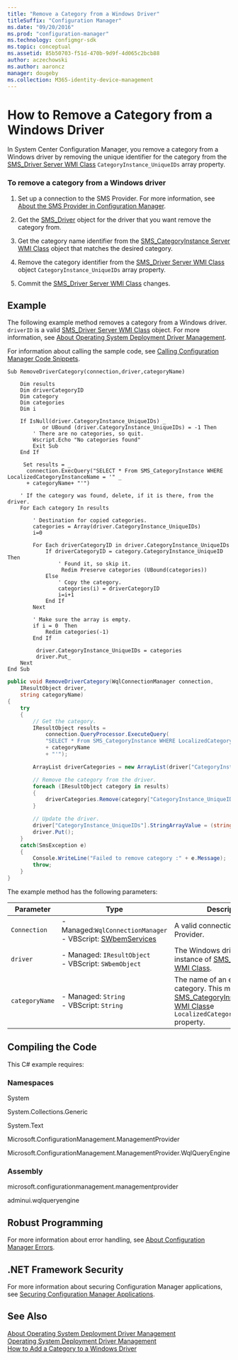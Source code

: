 ```yaml
---
title: "Remove a Category from a Windows Driver"
titleSuffix: "Configuration Manager"
ms.date: "09/20/2016"
ms.prod: "configuration-manager"
ms.technology: configmgr-sdk
ms.topic: conceptual
ms.assetid: 85b50703-f51d-470b-9d9f-4d065c2bcb88
author: aczechowski
ms.author: aaroncz
manager: dougeby
ms.collection: M365-identity-device-management
---
```

# How to Remove a Category from a Windows Driver
In System Center Configuration Manager, you remove a category from a Windows driver by removing the unique identifier for the category from the [SMS_Driver Server WMI Class](../../develop/reference/osd/sms_driver-server-wmi-class.md) `CategoryInstance_UniqueIDs` array property.  

### To remove a category from a Windows driver  

1.  Set up a connection to the SMS Provider. For more information, see [About the SMS Provider in Configuration Manager](../../develop/core/understand/about-the-sms-provider-in-configuration-manager.md).  

2.  Get the [SMS_Driver](../../develop/reference/osd/sms_driver-server-wmi-class.md) object for the driver that you want remove the category from.  

3.  Get the category name identifier from the [SMS_CategoryInstance Server WMI Class](../../develop/reference/compliance/sms_categoryinstance-server-wmi-class.md) object that matches the desired category.  

4.  Remove the category identifier from the [SMS_Driver Server WMI Class](../../develop/reference/osd/sms_driver-server-wmi-class.md) object `CategoryInstance_UniqueIDs` array property.  

5.  Commit the [SMS_Driver Server WMI Class](../../develop/reference/osd/sms_driver-server-wmi-class.md) changes.  

## Example  
 The following example method removes a category from a Windows driver. `driverID` is a valid [SMS_Driver Server WMI Class](../../develop/reference/osd/sms_driver-server-wmi-class.md) object. For more information, see [About Operating System Deployment Driver Management](../../develop/osd/about-operating-system-deployment-driver-management.md).  

 For information about calling the sample code, see [Calling Configuration Manager Code Snippets](../../develop/core/understand/calling-code-snippets.md).  

```vbs  
Sub RemoveDriverCategory(connection,driver,categoryName)  

    Dim results  
    Dim driverCategoryID  
    Dim category  
    Dim categories   
    Dim i  

    If IsNull(driver.CategoryInstance_UniqueIDs) _  
           or UBound (driver.CategoryInstance_UniqueIDs) = -1 Then  
        ' There are no categories, so quit.  
        Wscript.Echo "No categories found"  
        Exit Sub  
    End If    

     Set results = _  
      connection.ExecQuery("SELECT * From SMS_CategoryInstance WHERE LocalizedCategoryInstanceName = '" _  
      + categoryName+ "'")  

    ' If the category was found, delete, if it is there, from the driver.  
    For Each category In results  

        ' Destination for copied categories.  
        categories = Array(driver.CategoryInstance_UniqueIDs)  
        i=0   

        For Each driverCategoryID in driver.CategoryInstance_UniqueIDs  
            If driverCategoryID = category.CategoryInstance_UniqueID Then  
                ' Found it, so skip it.  
                 Redim Preserve categories (UBound(categories))  
            Else  
                ' Copy the category.  
                categories(i) = driverCategoryID  
                i=i+1  
            End If   
        Next   

        ' Make sure the array is empty.  
        if i = 0  Then  
            Redim categories(-1)  
        End If  

         driver.CategoryInstance_UniqueIDs = categories  
         driver.Put_  
    Next  
End Sub     
```  

```c#  
public void RemoveDriverCategory(WqlConnectionManager connection,  
    IResultObject driver,  
    string categoryName)  
{  
    try  
    {  
        // Get the category.  
        IResultObject results =   
            connection.QueryProcessor.ExecuteQuery(  
            "SELECT * From SMS_CategoryInstance WHERE LocalizedCategoryInstanceName = '"   
            + categoryName   
            + "'");  

        ArrayList driverCategories = new ArrayList(driver["CategoryInstance_UniqueIDs"].StringArrayValue);  

        // Remove the category from the driver.  
        foreach (IResultObject category in results)  
        {  
            driverCategories.Remove(category["CategoryInstance_UniqueID"].StringValue);  
        }  

        // Update the driver.  
        driver["CategoryInstance_UniqueIDs"].StringArrayValue = (string[])driverCategories.ToArray(typeof(string));  
        driver.Put();  
    }  
    catch(SmsException e)  
    {  
        Console.WriteLine("Failed to remove category :" + e.Message);  
        throw;  
    }  
}  
```  

 The example method has the following parameters:  

|Parameter|Type|Description|  
|---------------|----------|-----------------|  
|`Connection`|-   Managed:`WqlConnectionManager`<br />-   VBScript: [SWbemServices](https://msdn.microsoft.com/library/aa393854.aspx)|A valid connection to the SMS Provider.|  
|`driver`|-   Managed: `IResultObject`<br />-   VBScript:  `SWbemObject`|The Windows driver. It is an instance of [SMS_Driver Server WMI Class](../../develop/reference/osd/sms_driver-server-wmi-class.md).|  
|`categoryName`|-   Managed: `String`<br />-   VBScript:  `String`|The name of an existing category. This matches the [SMS_CategoryInstance Server WMI Class](../../develop/reference/compliance/sms_categoryinstance-server-wmi-class.md)e `LocalizedCategoryInstanceName` property.|  

## Compiling the Code  
 This C# example requires:  

### Namespaces  
 System  

 System.Collections.Generic  

 System.Text  

 Microsoft.ConfigurationManagement.ManagementProvider  

 Microsoft.ConfigurationManagement.ManagementProvider.WqlQueryEngine  

### Assembly  
 microsoft.configurationmanagement.managementprovider  

 adminui.wqlqueryengine  

## Robust Programming  
 For more information about error handling, see [About Configuration Manager Errors](../../develop/core/understand/about-configuration-manager-errors.md).  

## .NET Framework Security  
 For more information about securing Configuration Manager applications, see [Securing Configuration Manager Applications](../../develop/core/understand/securing-configuration-manager-applications.md).  

## See Also  
 [About Operating System Deployment Driver Management](../../develop/osd/about-operating-system-deployment-driver-management.md)   
 [Operating System Deployment Driver Management](../../develop/osd/operating-system-deployment-driver-management.md)   
 [How to Add a Category to a Windows Driver](../../develop/osd/how-to-add-a-category-to-a-windows-driver.md)
